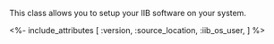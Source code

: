 This class allows you to setup your IIB software on your system.


<%- include_attributes [
  :version,
  :source_location,
  :iib_os_user,
] %>
